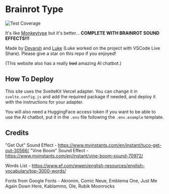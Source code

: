 # Brainrot Type

![Test Coverage](<https://img.shields.io/badge/test%20coverage-1000%25%20(there%20are%20no%20tests)-green>)

It's like [Monkeytype](https://monkeytype.com) but it's better... **COMPLETE WITH BRAINROT SOUND EFFECTS!!!**

Made by [Devarsh](https://devarsh.me) and [Luke](https://github.com/TheLMan5) (Luke worked on the project with VSCode Live Share). Please give a star on this repo if you enjoyed!

(This website also has a really ~~bad~~ amazing AI chatbot.)

## How To Deploy

This site uses the SvelteKit Vercel adapter. You can change it in `svelte.config.js` and add the required package if needed, and deploy it with the instructions for your adapter.

You will also need a HuggingFace access token if you want to be able to use the AI chatbot, put it in the `.env` file following the `.env.example` template.

## Credits

"Get Out" Sound Effect - https://www.myinstants.com/en/instant/tuco-get-out-30566/
"Vine Boom" Sound Effect - https://www.myinstants.com/en/instant/vine-boom-sound-70972/

Words List - https://www.ef.com/wwen/english-resources/english-vocabulary/top-3000-words/

Fonts from Google Fonts - Akronim, Comic Neue, Emblema One, Just Me Again Down Here, Kablammo, Ole, Rubik Moonrocks
